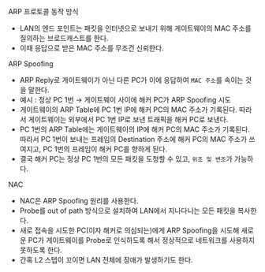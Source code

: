 ARP 프로토콜 동작 방식

- LAN의 엔드 포인트는 패킷을 인터넷으로 보내기 위해 게이트웨이의 MAC 주소를 질의하는 브로드캐스트를 한다.
- 이때 응답으로 받은 MAC 주소를 무조건 신뢰한다.

ARP Spoofing

- ARP Reply로 게이트웨이가 아닌 다른 PC가 이에 응답하여 `MAC 주소`를 속이는 것을 말한다.
- 예시 : 정상 PC 1번 → 게이트웨이 사이에 해커 PC가 ARP Spoofing 시도
- 게이트웨이의 ARP Table에 PC 1번 IP에 해커 PC의 MAC 주소가 기록된다. 따라서 게이트웨이는 외부에서 PC 1번 IP로 보낸 트래픽을 해커 PC로 보낸다.
- PC 1번의 ARP Table에는 게이트웨이의 IP에 해커 PC의 MAC 주소가 기록된다. 따라서 PC 1번이 보내는 프레임의 Destination 주소에 해커 PC의 MAC 주소가 쓰여지고, PC 1번의 프레임이 해커 PC를 향하게 된다.
- 결국 해커 PC는 정상 PC 1번의 모든 패킷을 도청할 수 있고, `위조 및 변조`가 가능하다.

NAC

- NAC은 ARP Spoofing 원리를 사용한다.
- Probe를 out of path 방식으로 설치하여 LAN에서 지나다니는 모든 패킷을 복사한다.
- 새로 접속을 시도한 PC(이자 해커로 의심되는)에게 ARP Spoofing을 시도해 새로운 PC가 게이트웨이를 Probe로 인식하도록 해서 정상적으로 네트워크를 사용하지 못하도록 한다.
- 간혹 L2 스텝이 꼬이면 LAN 전체에 장애가 발생하기도 한다.